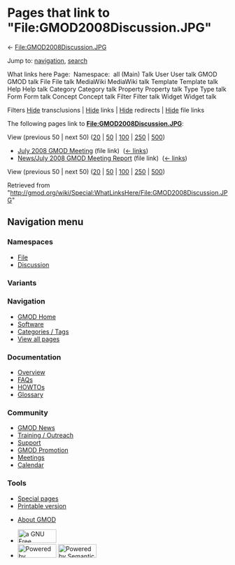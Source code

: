 <div id="mw-page-base" class="noprint">

</div>

<div id="mw-head-base" class="noprint">

</div>

<div id="content" class="mw-body" role="main">

<span id="top"></span>

<div id="mw-js-message" style="display:none;">

</div>



# <span dir="auto">Pages that link to "File:GMOD2008Discussion.JPG"</span>

<div id="bodyContent">

<div id="contentSub">

←
[File:GMOD2008Discussion.JPG](/wiki/File:GMOD2008Discussion.JPG "File:GMOD2008Discussion.JPG")

</div>

<div id="jump-to-nav" class="mw-jump">

Jump to: [navigation](#mw-navigation), [search](#p-search)

</div>

<div id="mw-content-text">

What links here Page:  Namespace:  all (Main) Talk User User talk GMOD
GMOD talk File File talk MediaWiki MediaWiki talk Template Template talk
Help Help talk Category Category talk Property Property talk Type Type
talk Form Form talk Concept Concept talk Filter Filter talk Widget
Widget talk

Filters
[Hide](/mediawiki/index.php?title=Special:WhatLinksHere/File:GMOD2008Discussion.JPG&hidetrans=1 "Special:WhatLinksHere/File:GMOD2008Discussion.JPG")
transclusions \|
[Hide](/mediawiki/index.php?title=Special:WhatLinksHere/File:GMOD2008Discussion.JPG&hidelinks=1 "Special:WhatLinksHere/File:GMOD2008Discussion.JPG")
links \|
[Hide](/mediawiki/index.php?title=Special:WhatLinksHere/File:GMOD2008Discussion.JPG&hideredirs=1 "Special:WhatLinksHere/File:GMOD2008Discussion.JPG")
redirects \|
[Hide](/mediawiki/index.php?title=Special:WhatLinksHere/File:GMOD2008Discussion.JPG&hideimages=1 "Special:WhatLinksHere/File:GMOD2008Discussion.JPG")
file links

The following pages link to
**[File:GMOD2008Discussion.JPG](/wiki/File:GMOD2008Discussion.JPG "File:GMOD2008Discussion.JPG")**:

View (previous 50 \| next 50)
([20](/mediawiki/index.php?title=Special:WhatLinksHere/File:GMOD2008Discussion.JPG&limit=20 "Special:WhatLinksHere/File:GMOD2008Discussion.JPG")
\|
[50](/mediawiki/index.php?title=Special:WhatLinksHere/File:GMOD2008Discussion.JPG&limit=50 "Special:WhatLinksHere/File:GMOD2008Discussion.JPG")
\|
[100](/mediawiki/index.php?title=Special:WhatLinksHere/File:GMOD2008Discussion.JPG&limit=100 "Special:WhatLinksHere/File:GMOD2008Discussion.JPG")
\|
[250](/mediawiki/index.php?title=Special:WhatLinksHere/File:GMOD2008Discussion.JPG&limit=250 "Special:WhatLinksHere/File:GMOD2008Discussion.JPG")
\|
[500](/mediawiki/index.php?title=Special:WhatLinksHere/File:GMOD2008Discussion.JPG&limit=500 "Special:WhatLinksHere/File:GMOD2008Discussion.JPG"))

- [July 2008 GMOD
  Meeting](/wiki/July_2008_GMOD_Meeting "July 2008 GMOD Meeting") (file
  link) ‎ <span class="mw-whatlinkshere-tools">([←
  links](/mediawiki/index.php?title=Special:WhatLinksHere&target=July+2008+GMOD+Meeting "Special:WhatLinksHere"))</span>
- [News/July 2008 GMOD Meeting
  Report](/wiki/News/July_2008_GMOD_Meeting_Report "News/July 2008 GMOD Meeting Report")
  (file link) ‎ <span class="mw-whatlinkshere-tools">([←
  links](/mediawiki/index.php?title=Special:WhatLinksHere&target=News%2FJuly+2008+GMOD+Meeting+Report "Special:WhatLinksHere"))</span>

View (previous 50 \| next 50)
([20](/mediawiki/index.php?title=Special:WhatLinksHere/File:GMOD2008Discussion.JPG&limit=20 "Special:WhatLinksHere/File:GMOD2008Discussion.JPG")
\|
[50](/mediawiki/index.php?title=Special:WhatLinksHere/File:GMOD2008Discussion.JPG&limit=50 "Special:WhatLinksHere/File:GMOD2008Discussion.JPG")
\|
[100](/mediawiki/index.php?title=Special:WhatLinksHere/File:GMOD2008Discussion.JPG&limit=100 "Special:WhatLinksHere/File:GMOD2008Discussion.JPG")
\|
[250](/mediawiki/index.php?title=Special:WhatLinksHere/File:GMOD2008Discussion.JPG&limit=250 "Special:WhatLinksHere/File:GMOD2008Discussion.JPG")
\|
[500](/mediawiki/index.php?title=Special:WhatLinksHere/File:GMOD2008Discussion.JPG&limit=500 "Special:WhatLinksHere/File:GMOD2008Discussion.JPG"))

</div>

<div class="printfooter">

Retrieved from
"<http://gmod.org/wiki/Special:WhatLinksHere/File:GMOD2008Discussion.JPG>"

</div>

<div id="catlinks" class="catlinks catlinks-allhidden">

</div>

<div class="visualClear">

</div>

</div>

</div>

<div id="mw-navigation">

## Navigation menu

<div id="mw-head">



<div id="left-navigation">

<div id="p-namespaces" class="vectorTabs" role="navigation"
aria-labelledby="p-namespaces-label">

### Namespaces

- <span id="ca-nstab-image"><a href="/wiki/File:GMOD2008Discussion.JPG" accesskey="c"
  title="View the file page [c]">File</a></span>
- <span id="ca-talk"><a
  href="/mediawiki/index.php?title=File_talk:GMOD2008Discussion.JPG&amp;action=edit&amp;redlink=1"
  accesskey="t"
  title="Discussion about the content page [t]">Discussion</a></span>

</div>

<div id="p-variants" class="vectorMenu emptyPortlet" role="navigation"
aria-labelledby="p-variants-label">

### 

### Variants[](#)

<div class="menu">

</div>

</div>

</div>

<div id="right-navigation">





</div>



</div>

</div>

</div>

<div id="mw-panel">

<div id="p-logo" role="banner">

<a href="/wiki/Main_Page"
style="background-image: url(http://gmod.org/images/GMOD-cogs.png);"
title="Visit the main page"></a>

</div>

<div id="p-Navigation" class="portal" role="navigation"
aria-labelledby="p-Navigation-label">

### Navigation

<div class="body">

- <span id="n-GMOD-Home">[GMOD Home](/wiki/Main_Page)</span>
- <span id="n-Software">[Software](/wiki/GMOD_Components)</span>
- <span id="n-Categories-.2F-Tags">[Categories /
  Tags](/wiki/Categories)</span>
- <span id="n-View-all-pages">[View all
  pages](/wiki/Special:AllPages)</span>

</div>

</div>

<div id="p-Documentation" class="portal" role="navigation"
aria-labelledby="p-Documentation-label">

### Documentation

<div class="body">

- <span id="n-Overview">[Overview](/wiki/Overview)</span>
- <span id="n-FAQs">[FAQs](/wiki/Category:FAQ)</span>
- <span id="n-HOWTOs">[HOWTOs](/wiki/Category:HOWTO)</span>
- <span id="n-Glossary">[Glossary](/wiki/Glossary)</span>

</div>

</div>

<div id="p-Community" class="portal" role="navigation"
aria-labelledby="p-Community-label">

### Community

<div class="body">

- <span id="n-GMOD-News">[GMOD News](/wiki/GMOD_News)</span>
- <span id="n-Training-.2F-Outreach">[Training /
  Outreach](/wiki/Training_and_Outreach)</span>
- <span id="n-Support">[Support](/wiki/Support)</span>
- <span id="n-GMOD-Promotion">[GMOD
  Promotion](/wiki/GMOD_Promotion)</span>
- <span id="n-Meetings">[Meetings](/wiki/Meetings)</span>
- <span id="n-Calendar">[Calendar](/wiki/Calendar)</span>

</div>

</div>

<div id="p-tb" class="portal" role="navigation"
aria-labelledby="p-tb-label">

### Tools

<div class="body">

- <span id="t-specialpages"><a href="/wiki/Special:SpecialPages" accesskey="q"
  title="A list of all special pages [q]">Special pages</a></span>
- <span id="t-print"><a
  href="/mediawiki/index.php?title=Special:WhatLinksHere/File:GMOD2008Discussion.JPG&amp;printable=yes"
  rel="alternate" accesskey="p"
  title="Printable version of this page [p]">Printable version</a></span>

</div>

</div>

</div>

</div>

<div id="footer" role="contentinfo">

- <span id="footer-places-about">[About
  GMOD](/wiki/GMOD:About "GMOD:About")</span>

<!-- -->

- <span id="footer-copyrightico">[<img src="http://www.gnu.org/graphics/gfdl-logo-small.png" width="88"
  height="31" alt="a GNU Free Documentation License" />](http://www.gnu.org/licenses/fdl-1.3.html)</span>
- <span id="footer-poweredbyico">[<img src="/mediawiki/skins/common/images/poweredby_mediawiki_88x31.png"
  width="88" height="31" alt="Powered by MediaWiki" />](//www.mediawiki.org/)
  [<img
  src="/mediawiki/extensions/SemanticMediaWiki/includes/../resources/images/smw_button.png"
  width="88" height="31" alt="Powered by Semantic MediaWiki" />](https://www.semantic-mediawiki.org/wiki/Semantic_MediaWiki)</span>

<div style="clear:both">

</div>

</div>
